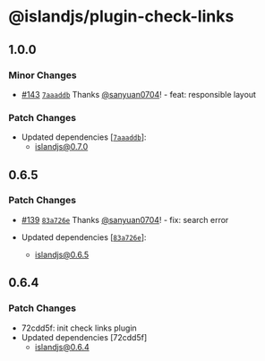 # @islandjs/plugin-check-links

## 1.0.0

### Minor Changes

- [#143](https://github.com/sanyuan0704/island.js/pull/143) [`7aaaddb`](https://github.com/sanyuan0704/island.js/commit/7aaaddbf049157bdfe45202d23e5863bb2609667) Thanks [@sanyuan0704](https://github.com/sanyuan0704)! - feat: responsible layout

### Patch Changes

- Updated dependencies [[`7aaaddb`](https://github.com/sanyuan0704/island.js/commit/7aaaddbf049157bdfe45202d23e5863bb2609667)]:
  - islandjs@0.7.0

## 0.6.5

### Patch Changes

- [#139](https://github.com/sanyuan0704/island.js/pull/139) [`83a726e`](https://github.com/sanyuan0704/island.js/commit/83a726eb15d78b77fc2f0b81d8e198ec9d19992a) Thanks [@sanyuan0704](https://github.com/sanyuan0704)! - fix: search error

- Updated dependencies [[`83a726e`](https://github.com/sanyuan0704/island.js/commit/83a726eb15d78b77fc2f0b81d8e198ec9d19992a)]:
  - islandjs@0.6.5

## 0.6.4

### Patch Changes

- 72cdd5f: init check links plugin
- Updated dependencies [72cdd5f]
  - islandjs@0.6.4
